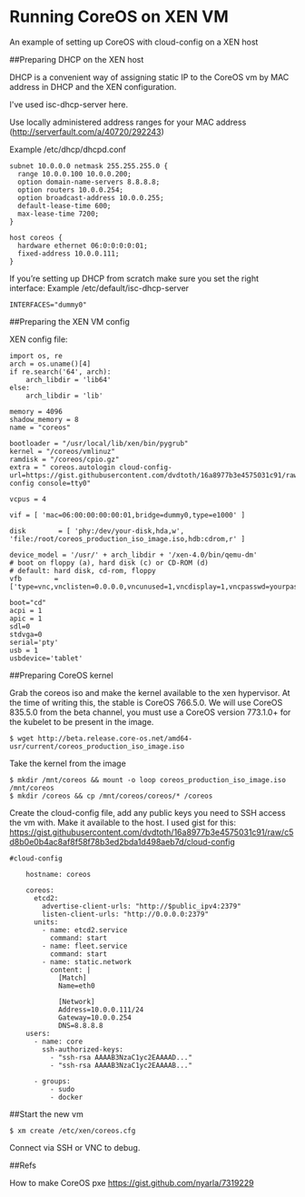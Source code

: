 Running CoreOS on XEN VM
=====================================

An example of setting up CoreOS with cloud-config on a XEN host


##Preparing DHCP on the XEN host

DHCP is a convenient way of assigning static IP to the CoreOS vm by MAC address in DHCP and the XEN configuration.

I've used isc-dhcp-server here.

Use locally administered address ranges for your MAC address (http://serverfault.com/a/40720/292243)

Example /etc/dhcp/dhcpd.conf
``` 
subnet 10.0.0.0 netmask 255.255.255.0 {
  range 10.0.0.100 10.0.0.200;
  option domain-name-servers 8.8.8.8;
  option routers 10.0.0.254;
  option broadcast-address 10.0.0.255;
  default-lease-time 600;
  max-lease-time 7200;
}

host coreos {
  hardware ethernet 06:0:0:0:0:01;
  fixed-address 10.0.0.111;
}
```

If you’re setting up DHCP from scratch make sure you set the right interface:
Example /etc/default/isc-dhcp-server
```
INTERFACES="dummy0"
```

##Preparing the XEN VM config

XEN config file:

```
import os, re
arch = os.uname()[4]
if re.search('64', arch):
    arch_libdir = 'lib64'
else:
    arch_libdir = 'lib'

memory = 4096
shadow_memory = 8
name = "coreos"

bootloader = "/usr/local/lib/xen/bin/pygrub"
kernel = "/coreos/vmlinuz"
ramdisk = "/coreos/cpio.gz"
extra = " coreos.autologin cloud-config-url=https://gist.githubusercontent.com/dvdtoth/16a8977b3e4575031c91/raw/c5d8b0e0b4ac8af8f58f78b3ed2bda1d498aeb7d/cloud-config console=tty0"

vcpus = 4

vif = [ 'mac=06:00:00:00:00:01,bridge=dummy0,type=e1000' ]

disk        = [ 'phy:/dev/your-disk,hda,w', 'file:/root/coreos_production_iso_image.iso,hdb:cdrom,r' ]

device_model = '/usr/' + arch_libdir + '/xen-4.0/bin/qemu-dm'
# boot on floppy (a), hard disk (c) or CD-ROM (d)
# default: hard disk, cd-rom, floppy
vfb        = ['type=vnc,vnclisten=0.0.0.0,vncunused=1,vncdisplay=1,vncpasswd=yourpass']

boot="cd"
acpi = 1
apic = 1
sdl=0
stdvga=0
serial='pty'
usb = 1
usbdevice='tablet'
```

##Preparing CoreOS kernel

Grab the coreos iso and make the kernel available to the xen hypervisor.
At the time of writing this, the stable is CoreOS 766.5.0. We will use CoreOS 835.5.0 from the beta channel, you must use a CoreOS version 773.1.0+ for the kubelet to be present in the image.

```
$ wget http://beta.release.core-os.net/amd64-usr/current/coreos_production_iso_image.iso
```

Take the kernel from the image

```
$ mkdir /mnt/coreos && mount -o loop coreos_production_iso_image.iso /mnt/coreos
$ mkdir /coreos && cp /mnt/coreos/coreos/* /coreos
```

Create the cloud-config file, add any public keys you need to SSH access the vm with.
Make it available to the host. I used gist for this:
https://gist.githubusercontent.com/dvdtoth/16a8977b3e4575031c91/raw/c5d8b0e0b4ac8af8f58f78b3ed2bda1d498aeb7d/cloud-config

```
#cloud-config

    hostname: coreos

    coreos:
      etcd2:
        advertise-client-urls: "http://$public_ipv4:2379"
        listen-client-urls: "http://0.0.0.0:2379"
      units:
        - name: etcd2.service
          command: start
        - name: fleet.service
          command: start
        - name: static.network
          content: |
            [Match]
            Name=eth0

            [Network]
            Address=10.0.0.111/24
            Gateway=10.0.0.254
            DNS=8.8.8.8
    users:
      - name: core
        ssh-authorized-keys:
          - "ssh-rsa AAAAB3NzaC1yc2EAAAAD..."
          - "ssh-rsa AAAAB3NzaC1yc2EAAAAB..."

      - groups:
          - sudo
          - docker 
```

##Start the new vm

```
$ xm create /etc/xen/coreos.cfg
```
Connect via SSH or VNC to debug.


##Refs

How to make CoreOS pxe https://gist.github.com/nyarla/7319229
